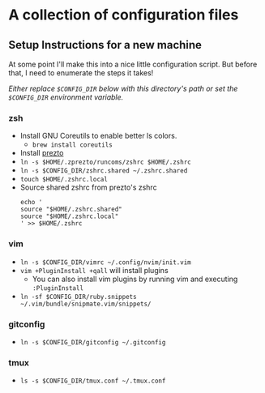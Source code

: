 # A collection of configuration files

## Setup Instructions for a new machine
At some point I'll make this into a nice little configuration script. But before
that, I need to enumerate the steps it takes!

*Either replace `$CONFIG_DIR` below with this directory's path or set the 
  `$CONFIG_DIR` environment variable.*


### zsh
* Install GNU Coreutils to enable better ls colors.
  * `brew install coreutils`
* Install [prezto](https://github.com/sorin-ionescu/prezto#installation)
* `ln -s $HOME/.zprezto/runcoms/zshrc $HOME/.zshrc`
* `ln -s $CONFIG_DIR/zshrc.shared ~/.zshrc.shared`
* `touch $HOME/.zshrc.local`
* Source shared zshrc from prezto's zshrc
  ```
  echo '
  source "$HOME/.zshrc.shared"
  source "$HOME/.zshrc.local"
  ' >> $HOME/.zshrc
  ```


### vim
* `ln -s $CONFIG_DIR/vimrc ~/.config/nvim/init.vim`
* `vim +PluginInstall +qall` will install plugins
  * You can also install vim plugins by running vim and executing `:PluginInstall`
* `ln -sf $CONFIG_DIR/ruby.snippets ~/.vim/bundle/snipmate.vim/snippets/`


### gitconfig
* `ln -s $CONFIG_DIR/gitconfig ~/.gitconfig`


### tmux
* `ls -s $CONFIG_DIR/tmux.conf ~/.tmux.conf`


